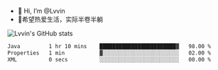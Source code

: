 - 👋 Hi, I’m @Lvvin
- 🍎希望热爱生活，实际半卷半躺
<!--
👀 I’m interested in ...
- 🌱 I’m currently learning ...
- 💞️ I’m looking to collaborate on ...
- 📫 How to reach me ...
->

<!---
Lvvin/Lvvin is a ✨ special ✨ repository because its `README.md` (this file) appears on your GitHub profile.
You can click the Preview link to take a look at your changes.
--->
![Lvvin's GitHub stats](https://github-readme-stats.vercel.app/api?username=Lvvin&theme=default&show_icons=true&count_private=true)



<!--START_SECTION:waka-->

```txt
Java         1 hr 10 mins    ████████████████████████▓   98.00 %
Properties   1 min           ▓░░░░░░░░░░░░░░░░░░░░░░░░   02.00 %
XML          0 secs          ░░░░░░░░░░░░░░░░░░░░░░░░░   00.00 %
```

<!--END_SECTION:waka-->

